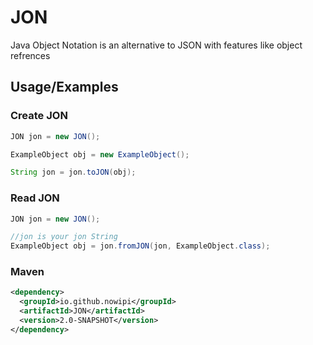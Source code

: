 # JON
Java Object Notation is an alternative to JSON with features like object refrences

## Usage/Examples

### Create JON
```java
JON jon = new JON();

ExampleObject obj = new ExampleObject();

String jon = jon.toJON(obj);

```
### Read JON
```java
JON jon = new JON();

//jon is your jon String
ExampleObject obj = jon.fromJON(jon, ExampleObject.class);

```
### Maven
```xml
<dependency>
  <groupId>io.github.nowipi</groupId>
  <artifactId>JON</artifactId>
  <version>2.0-SNAPSHOT</version>
</dependency>
```
